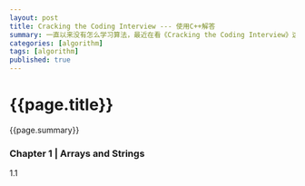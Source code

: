 ```yaml
---
layout: post
title: Cracking the Coding Interview --- 使用C++解答
summary: 一直以来没有怎么学习算法，最近在看《Cracking the Coding Interview》这本书。里面提供150道程序员面试题目和解答，但是程序是使用Java实现的。由于平时工作中使用的是C++，于是准备用C++把书中的题目做一遍，从而加强自己的算法学习，所有源代码放在GitHub上[https://github.com/hahaya/Cracking_the_Coding_Interview](https://github.com/hahaya/Cracking_the_Coding_Interview)
categories: [algorithm]
tags: [algorithm]
published: true
---
```


# {{page.title}} #
{{page.summary}}

### Chapter 1 | Arrays and Strings
1.1 